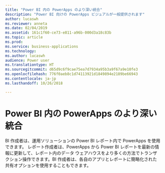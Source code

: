 ```yaml
---
title: "Power BI 内の PowerApps のより深い統合"
description: "Power BI 向けの PowerApps ビジュアルが一般提供されます"
author: lucaswh
ms.reviewer: anneta
ms.date: 02/04/2019
ms.assetid: 161c1f60-ce73-e811-a96b-000d3a18c83b
ms.topic: article
ms.prod: 
ms.service: business-applications
ms.technology: 
ms.author: lucaswh
audience: Power user
ms.translationtype: HT
ms.sourcegitcommit: d65d9c6f9cae75ea7d7934a95b3a9f67a9e10fe3
ms.openlocfilehash: 776f0aeb8c1d74113921d1849894e2189be66943
ms.contentlocale: ja-jp
ms.lasthandoff: 10/26/2018

---
```

# <a name="deeper-powerapps-integration-in-power-bi"></a>Power BI 内の PowerApps のより深い統合




BI 作成者は、運用ソリューションの Power BI レポート内で PowerApps を使用できます。 レポート作成者は、PowerApps から Power BI レポートを最新の情報に更新して、レポート内のデータ ウェアハウスをより多くの方法でトランザクション操作できます。BI 作成者は、各自のアプリとレポートに簡略化された共有オプションを使用することもできます。

